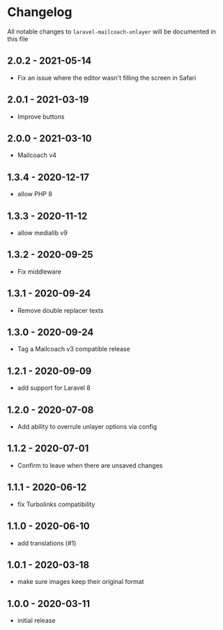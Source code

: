# Changelog

All notable changes to `laravel-mailcoach-unlayer` will be documented in this file

## 2.0.2 - 2021-05-14

- Fix an issue where the editor wasn't filling the screen in Safari

## 2.0.1 - 2021-03-19

- Improve buttons

## 2.0.0 - 2021-03-10

- Mailcoach v4

## 1.3.4 - 2020-12-17

- allow PHP 8

## 1.3.3 - 2020-11-12

- allow medialib v9

## 1.3.2 - 2020-09-25

- Fix middleware

## 1.3.1 - 2020-09-24

- Remove double replacer texts

## 1.3.0 - 2020-09-24

- Tag a Mailcoach v3 compatible release

## 1.2.1 - 2020-09-09

- add support for Laravel 8

## 1.2.0 - 2020-07-08

- Add ability to overrule unlayer options via config 

## 1.1.2 - 2020-07-01

- Confirm to leave when there are unsaved changes

## 1.1.1 - 2020-06-12

- fix Turbolinks compatibility

## 1.1.0 - 2020-06-10

- add translations (#1)

## 1.0.1 - 2020-03-18

- make sure images keep their original format

## 1.0.0 - 2020-03-11

- initial release
